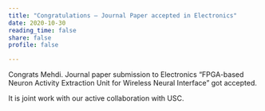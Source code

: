 ```yaml
---
title: "Congratulations – Journal Paper accepted in Electronics"
date: 2020-10-30
reading_time: false
share: false
profile: false

---
```

Congrats Mehdi. Journal paper submission to Electronics “FPGA-based Neuron Activity Extraction Unit for Wireless Neural Interface” got accepted.
<!--more-->

It is joint work with our active collaboration with USC.